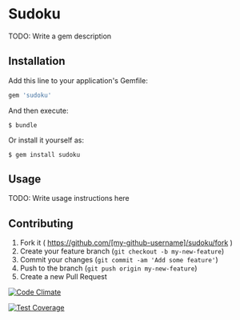 # Sudoku

TODO: Write a gem description

## Installation

Add this line to your application's Gemfile:

```ruby
gem 'sudoku'
```

And then execute:

    $ bundle

Or install it yourself as:

    $ gem install sudoku

## Usage

TODO: Write usage instructions here

## Contributing

1. Fork it ( https://github.com/[my-github-username]/sudoku/fork )
2. Create your feature branch (`git checkout -b my-new-feature`)
3. Commit your changes (`git commit -am 'Add some feature'`)
4. Push to the branch (`git push origin my-new-feature`)
5. Create a new Pull Request

[![Code Climate](https://codeclimate.com/repos/5485880f695680371e014f25/badges/4d6436b72c0a7eed3415/gpa.svg)](https://codeclimate.com/repos/5485880f695680371e014f25/feed)

[![Test Coverage](https://codeclimate.com/repos/5485880f695680371e014f25/badges/4d6436b72c0a7eed3415/coverage.svg)](https://codeclimate.com/repos/5485880f695680371e014f25/feed)
